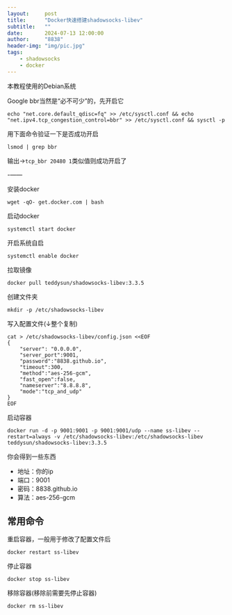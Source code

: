 ```yaml
---
layout:     post
title:      "Docker快速搭建shadowsocks-libev"
subtitle:   ""
date:       2024-07-13 12:00:00
author:     "8838"
header-img: "img/pic.jpg"
tags:
    - shadowsocks
    - docker
---
```


本教程使用的Debian系统

Google bbr当然是“必不可少”的，先开启它

```
echo "net.core.default_qdisc=fq" >> /etc/sysctl.conf && echo "net.ipv4.tcp_congestion_control=bbr" >> /etc/sysctl.conf && sysctl -p
```

用下面命令验证一下是否成功开启

```
lsmod | grep bbr
```

输出→`tcp_bbr 20480 1`类似值则成功开启了


-——

安装docker

```
wget -qO- get.docker.com | bash
```

启动docker

```
systemctl start docker
```

开启系统自启

```
systemctl enable docker
```

拉取镜像

```
docker pull teddysun/shadowsocks-libev:3.3.5
```

创建文件夹

```
mkdir -p /etc/shadowsocks-libev
```

写入配置文件(↓整个复制)

```
cat > /etc/shadowsocks-libev/config.json <<EOF
{
    "server": "0.0.0.0",
    "server_port":9001,
    "password":"8838.github.io",
    "timeout":300,
    "method":"aes-256-gcm",
    "fast_open":false,
    "nameserver":"8.8.8.8",
    "mode":"tcp_and_udp"
}
EOF
```

启动容器

```
docker run -d -p 9001:9001 -p 9001:9001/udp --name ss-libev --restart=always -v /etc/shadowsocks-libev:/etc/shadowsocks-libev teddysun/shadowsocks-libev:3.3.5
```

你会得到一些东西

* 地址：你的ip
* 端口：9001
* 密码：8838.github.io
* 算法：aes-256-gcm

## 常用命令

重启容器，一般用于修改了配置文件后

```
docker restart ss-libev
```

停止容器

```
docker stop ss-libev
```

移除容器(移除前需要先停止容器)

```
docker rm ss-libev
```
